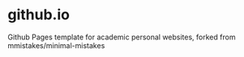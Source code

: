 # github.io
Github Pages template for academic personal websites, forked from mmistakes/minimal-mistakes

